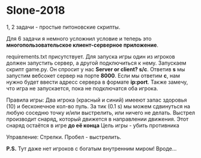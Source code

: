 # Slone-2018

1, 2 задачи - простые питоновские скрипты.

Для 6 задачи я немного усложнил условие и теперь это **многопользовательское клиент-серверное приложение**.

requirements.txt присутствует. 
Для запуска игры один из игроков должен запустить сервер, а другой подключиться к нему.
Запускаем скрипт game.py. Он спросит у нас **Server or client? s/c**. Ответив **s** мы запустим вебсокет сервер на порте **8000**.
Если мы ответим **c**, нам нужно будет ввести адресс сервера в формате **ip:port**.
Также замечу, что игра не запускается, пока не подключатся оба игрока.

Правила игры:
Два игрока (красный и синий) имееют запас здоровья (10) и бесконечное кол-во пуль.
За тик (0.1 s) мы можем сдвинуться на любую соседню точку и/или выстрелить, или ничего не делать.
Выстрел производит снаряд, который движется в направлении движения. Этот снаряд остаётся в игре **до её конца**
Цель игры - убить противника

Управление:
Стрелки.
Пробел - выстрелить.

**P.S.** Тут даже нет игроков с богатым внутренним миром! Вроде...
